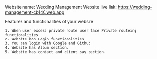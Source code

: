 Website name: Wedding Management
Website live link: https://wedding-management-cb140.web.app


Features and functionalities of your website

    1. When user excess private route user face Private routeing functionalities
    2. Website has Login functionalities
    3. You can login with Google and Github
    4. Website has Album section.
    5. Website has contact and client say section.